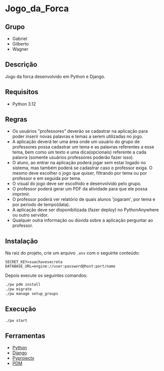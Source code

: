 # Jogo_da_Forca

## Grupo

- Gabriel
- Gilberto
- Wagner

## Descrição

Jogo da forca desenvolvido em Python e Django.

## Requisitos

- Python 3.12

## Regras

- Os usuários "professores" deverão se cadastrar na aplicação para poder inserir novas palavras e temas a serem
  utilizadas no jogo.
- A aplicação deverá ter uma área onde um usuário do grupo de professores possa cadastrar um tema e as palavras
  referentes a esse tema, bem como um texto e uma dica(opcionais) referente a cada palavra (somente usuários professores
  poderão fazer isso).
- O aluno, ao entrar na aplicação poderá jogar sem estar logado no sistema, mas também poderá se cadastrar caso o
  professor exiga. O mesmo deve escolher o jogo que quiser, filtrando por tema ou por professor e em seguida por tema.
- O visual do jogo deve ser escolhido e desenvolvido pelo grupo.
- O professor poderá gerar um PDF da atividade para que ele possa imprimir.
- O professor poderá ver relatório de quais alunos 'jogaram', por tema e por período de tempo(data).
- A aplicação deve ser disponibilizada (fazer deploy) no PythonAnywhere ou outro servidor.
- Qualquer outra informação ou dúvida sobre a aplicação perguntar ao professor.

## Instalação

Na raiz do projeto, crie um arquivo `.env` com o seguinte conteúdo:

```dotenv
SECRET_KEY=suachavesecreta
DATABASE_URL=engine://user:password@host:port/name
```

Depois execute os seguintes comandos:

```bash
./pw pdm install
./pw migrate
./pw manage setup_groups
```

## Execução

```bash
./pw start
```

## Ferramentas

- [Python](https://www.python.org/)
- [Django](https://www.djangoproject.com/)
- [Pyprojectx](https://pyprojectx.github.io/)
- [PDM](https://pdm-project.org)